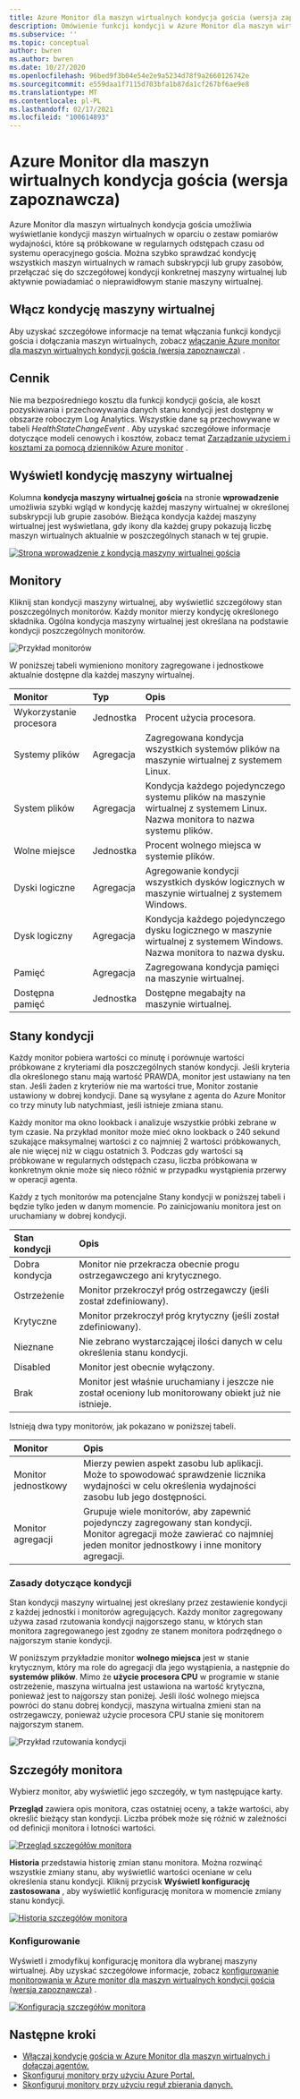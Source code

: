 ```yaml
---
title: Azure Monitor dla maszyn wirtualnych kondycja gościa (wersja zapoznawcza)
description: Omówienie funkcji kondycji w Azure Monitor dla maszyn wirtualnych, w tym sposób wyświetlania kondycji maszyn wirtualnych i otrzymywania alertów w przypadku nieprawidłowej kondycji maszyny wirtualnej.
ms.subservice: ''
ms.topic: conceptual
author: bwren
ms.author: bwren
ms.date: 10/27/2020
ms.openlocfilehash: 96bed9f3b04e54e2e9a5234d78f9a2660126742e
ms.sourcegitcommit: e559daa1f7115d703bfa1b87da1cf267bf6ae9e8
ms.translationtype: MT
ms.contentlocale: pl-PL
ms.lasthandoff: 02/17/2021
ms.locfileid: "100614893"
---
```

# <a name="azure-monitor-for-vms-guest-health-preview"></a>Azure Monitor dla maszyn wirtualnych kondycja gościa (wersja zapoznawcza)
Azure Monitor dla maszyn wirtualnych kondycja gościa umożliwia wyświetlanie kondycji maszyn wirtualnych w oparciu o zestaw pomiarów wydajności, które są próbkowane w regularnych odstępach czasu od systemu operacyjnego gościa. Można szybko sprawdzać kondycję wszystkich maszyn wirtualnych w ramach subskrypcji lub grupy zasobów, przełączać się do szczegółowej kondycji konkretnej maszyny wirtualnej lub aktywnie powiadamiać o nieprawidłowym stanie maszyny wirtualnej. 

## <a name="enable-virtual-machine-health"></a>Włącz kondycję maszyny wirtualnej
Aby uzyskać szczegółowe informacje na temat włączania funkcji kondycji gościa i dołączania maszyn wirtualnych, zobacz [włączanie Azure monitor dla maszyn wirtualnych kondycji gościa (wersja zapoznawcza)](vminsights-health-enable.md) .

## <a name="pricing"></a>Cennik
Nie ma bezpośredniego kosztu dla funkcji kondycji gościa, ale koszt pozyskiwania i przechowywania danych stanu kondycji jest dostępny w obszarze roboczym Log Analytics. Wszystkie dane są przechowywane w tabeli *HealthStateChangeEvent* . Aby uzyskać szczegółowe informacje dotyczące modeli cenowych i kosztów, zobacz temat [Zarządzanie użyciem i kosztami za pomocą dzienników Azure monitor](../platform/manage-cost-storage.md) .

## <a name="view-virtual-machine-health"></a>Wyświetl kondycję maszyny wirtualnej
Kolumna **kondycja maszyny wirtualnej gościa** na stronie **wprowadzenie** umożliwia szybki wgląd w kondycję każdej maszyny wirtualnej w określonej subskrypcji lub grupie zasobów. Bieżąca kondycja każdej maszyny wirtualnej jest wyświetlana, gdy ikony dla każdej grupy pokazują liczbę maszyn wirtualnych aktualnie w poszczególnych stanach w tej grupie.

[![Strona wprowadzenie z kondycją maszyny wirtualnej gościa](media/vminsights-health-overview/get-started-page.png)](media/vminsights-health-overview/get-started-page.png#lightbox)


## <a name="monitors"></a>Monitory
Kliknij stan kondycji maszyny wirtualnej, aby wyświetlić szczegółowy stan poszczególnych monitorów. Każdy monitor mierzy kondycję określonego składnika. Ogólna kondycja maszyny wirtualnej jest określana na podstawie kondycji poszczególnych monitorów. 

![Przykład monitorów](media/vminsights-health-overview/monitors.png)

W poniższej tabeli wymieniono monitory zagregowane i jednostkowe aktualnie dostępne dla każdej maszyny wirtualnej. 

| Monitor | Typ | Opis |
|:---|:---|:---|
| Wykorzystanie procesora | Jednostka | Procent użycia procesora. |
| Systemy plików | Agregacja | Zagregowana kondycja wszystkich systemów plików na maszynie wirtualnej z systemem Linux. |
| System plików  | Agregacja | Kondycja każdego pojedynczego systemu plików na maszynie wirtualnej z systemem Linux. Nazwa monitora to nazwa systemu plików. |
| Wolne miejsce | Jednostka | Procent wolnego miejsca w systemie plików. |
| Dyski logiczne | Agregacja | Agregowanie kondycji wszystkich dysków logicznych w maszynie wirtualnej z systemem Windows. |
| Dysk logiczny  | Agregacja | Kondycja każdego pojedynczego dysku logicznego w maszynie wirtualnej z systemem Windows. Nazwa monitora to nazwa dysku. |
| Pamięć | Agregacja | Zagregowana kondycja pamięci na maszynie wirtualnej. |
| Dostępna pamięć | Jednostka | Dostępne megabajty na maszynie wirtualnej. |

## <a name="health-states"></a>Stany kondycji
Każdy monitor pobiera wartości co minutę i porównuje wartości próbkowane z kryteriami dla poszczególnych stanów kondycji. Jeśli kryteria dla określonego stanu mają wartość PRAWDA, monitor jest ustawiany na ten stan. Jeśli żaden z kryteriów nie ma wartości true, Monitor zostanie ustawiony w dobrej kondycji. Dane są wysyłane z agenta do Azure Monitor co trzy minuty lub natychmiast, jeśli istnieje zmiana stanu.

Każdy monitor ma okno lookback i analizuje wszystkie próbki zebrane w tym czasie. Na przykład monitor może mieć okno lookback o 240 sekund szukające maksymalnej wartości z co najmniej 2 wartości próbkowanych, ale nie więcej niż w ciągu ostatnich 3. Podczas gdy wartości są próbkowane w regularnych odstępach czasu, liczba próbkowana w konkretnym oknie może się nieco różnić w przypadku wystąpienia przerwy w operacji agenta.

Każdy z tych monitorów ma potencjalne Stany kondycji w poniższej tabeli i będzie tylko jeden w danym momencie. Po zainicjowaniu monitora jest on uruchamiany w dobrej kondycji.

| Stan kondycji | Opis |
|:---|:---|
| Dobra kondycja  | Monitor nie przekracza obecnie progu ostrzegawczego ani krytycznego. |
| Ostrzeżenie  | Monitor przekroczył próg ostrzegawczy (jeśli został zdefiniowany). |
| Krytyczne | Monitor przekroczył próg krytyczny (jeśli został zdefiniowany). |
| Nieznane  | Nie zebrano wystarczającej ilości danych w celu określenia stanu kondycji. |
| Disabled | Monitor jest obecnie wyłączony. |
| Brak     | Monitor jest właśnie uruchamiany i jeszcze nie został oceniony lub monitorowany obiekt już nie istnieje. |



Istnieją dwa typy monitorów, jak pokazano w poniższej tabeli.

| Monitor | Opis |
|:---|:---|
| Monitor jednostkowy | Mierzy pewien aspekt zasobu lub aplikacji. Może to spowodować sprawdzenie licznika wydajności w celu określenia wydajności zasobu lub jego dostępności. |
| Monitor agregacji | Grupuje wiele monitorów, aby zapewnić pojedynczy zagregowany stan kondycji. Monitor agregacji może zawierać co najmniej jeden monitor jednostkowy i inne monitory agregacji. |


  
### <a name="health-rollup-policy"></a>Zasady dotyczące kondycji
Stan kondycji maszyny wirtualnej jest określany przez zestawienie kondycji z każdej jednostki i monitorów agregujących. Każdy monitor zagregowany używa zasad rzutowania kondycji najgorszego stanu, w których stan monitora zagregowanego jest zgodny ze stanem monitora podrzędnego o najgorszym stanie kondycji.  

W poniższym przykładzie monitor **wolnego miejsca** jest w stanie krytycznym, który ma role do agregacji dla jego wystąpienia, a następnie do **systemów plików**. Mimo że **użycie procesora CPU** w programie w stanie ostrzeżenie, maszyna wirtualna jest ustawiona na wartość krytyczna, ponieważ jest to najgorszy stan poniżej. Jeśli ilość wolnego miejsca powróci do stanu dobrej kondycji, maszyna wirtualna zmieni stan na ostrzegawczy, ponieważ użycie procesora CPU stanie się monitorem najgorszym stanem.

![Przykład rzutowania kondycji](media/vminsights-health-overview/health-rollup-example.png)


## <a name="monitor-details"></a>Szczegóły monitora
Wybierz monitor, aby wyświetlić jego szczegóły, w tym następujące karty.

**Przegląd** zawiera opis monitora, czas ostatniej oceny, a także wartości, aby określić bieżący stan kondycji. Liczba próbek może się różnić w zależności od definicji monitora i lotności wartości.

[![Przegląd szczegółów monitora](media/vminsights-health-overview/monitor-details-overview.png)](media/vminsights-health-overview/monitor-details-overview.png#lightbox)

**Historia** przedstawia historię zmian stanu monitora. Można rozwinąć wszystkie zmiany stanu, aby wyświetlić wartości oceniane w celu określenia stanu kondycji. Kliknij przycisk **Wyświetl konfigurację zastosowana** , aby wyświetlić konfigurację monitora w momencie zmiany stanu kondycji.



[![Historia szczegółów monitora](media/vminsights-health-overview/monitor-details-history.png)](media/vminsights-health-overview/monitor-details-history.png#lightbox)

### <a name="configuration"></a>Konfigurowanie
Wyświetl i zmodyfikuj konfigurację monitora dla wybranej maszyny wirtualnej. Aby uzyskać szczegółowe informacje, zobacz [konfigurowanie monitorowania w Azure monitor dla maszyn wirtualnych kondycji gościa (wersja zapoznawcza)](vminsights-health-enable.md) .

[![Konfiguracja szczegółów monitora](media/vminsights-health-overview/monitor-details-configuration.png)](media/vminsights-health-overview/monitor-details-configuration.png#lightbox)




## <a name="next-steps"></a>Następne kroki

- [Włączaj kondycję gościa w Azure Monitor dla maszyn wirtualnych i dołączaj agentów.](vminsights-health-enable.md)
- [Skonfiguruj monitory przy użyciu Azure Portal.](vminsights-health-configure.md)
- [Skonfiguruj monitory przy użyciu reguł zbierania danych.](vminsights-health-configure-dcr.md)